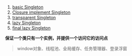 1. [basic Singleton](./simple_singlegon_1.js)
2. [Closure implement Singleton](./simple_singlegon_2.js)
3. [transparent Singleton](./simple_singlegon_3.js)
4. [lazy Singleton](./simple_singlegon_4.js)
5. [final lazy Singleton](./simple_singlegon_5.js)

**保证一个类只有一个实例，并提供一个访问它的访问点**
> window对象、线程池、全局缓存、任务管理器、登录浮窗